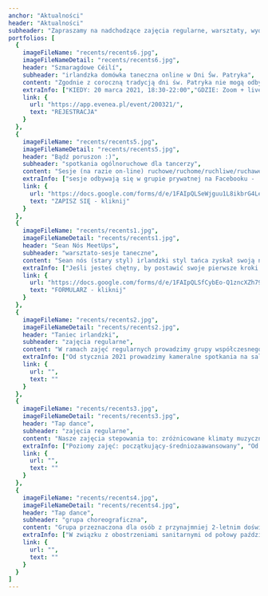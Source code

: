 ```yaml
---
anchor: "Aktualności"
header: "Aktualności"
subheader: "Zapraszamy na nadchodzące zajęcia regularne, warsztaty, wydarzenia, projekty. Chwilowo część z nich odbywa się online."
portfolios: [
  {
    imageFileName: "recents/recents6.jpg",
    imageFileNameDetail: "recents/recents6.jpg",
    header: "Szmaragdowe Céilí",
    subheader: "irlandzka domówka taneczna online w Dni Św. Patryka",
    content: "Zgodnie z coroczną tradycją dni św. Patryka nie mogą odbyć się bez irlandzkiej potańcówki, nawet pandemia nas nie powstrzyma! W planie imprezy animacje taneczne dla totalnie początkujących, intrygujące warsztaty dla już tańczących, opowieści o tańcu i muzyce, spotkanie z panią Ambasador Irlandii oraz koncert muzyki irlandzkiej.",
    extraInfo: ["KIEDY: 20 marca 2021, 18:30-22:00","GDZIE: Zoom + live stream przez Youtube"],
    link: {
      url: "https://app.evenea.pl/event/200321/",
      text: "REJESTRACJA"
    }
  },
  {
    imageFileName: "recents/recents5.jpg",
    imageFileNameDetail: "recents/recents5.jpg",
    header: "Bądź poruszon :)",
    subheader: "spotkania ogólnoruchowe dla tancerzy",
    content: "Sesje (na razie on-line) ruchowe/ruchome/ruchliwe/ruchawe/poruszające/rozruszające oparte o takie praktyki jak joga, pilates, Body-Mind Centering®, Franklin Method® czy inspiracje zaczerpnięte z technik tańca współczesnego. Spotkania są organizowane z myślą o osobach, które tańczą i chcą uważniej posłuchać potrzeb swojego ciała, aby móc cieszyć się z jego użytkowania jak najdłużej, nie tylko na parkiecie. Osoby podające się za nie tańczące również będą mile widziane. ",
    extraInfo: ["sesje odbywają się w grupie prywatnej na Facebooku - 'EtnoBalans się porusza' oraz/lub na Google Meets lub Zoom","płatność od serca <3", "obowiązują zapisy przez formularz"],
    link: {
      url: "https://docs.google.com/forms/d/e/1FAIpQLSeWjguu1L8ikbrG4LeId_xgu9ym7Pz6fOtw5V-86AJW6rolzw/viewform",
      text: "ZAPISZ SIĘ - kliknij"
    }
  },
  {
    imageFileName: "recents/recents1.jpg",
    imageFileNameDetail: "recents/recents1.jpg",
    header: "Sean Nós MeetUps",
    subheader: "warsztato-sesje taneczne",
    content: "Sean nós (stary styl) irlandzki styl tańca zyskał swoją nazwę około 20 lat temu, wywodząc się z wiejskich regionów Irlandii, gdzie tradycja tańca i muzyki była naturalną potrzebą i sposobem na rozrywkę społeczną. Ostatnio staje się coraz bardziej popularny, prawdopodobnie ze względu na swoją spontaniczność i swobodę wyrażania siebie. Ruchy nóg są niewielkie i mniej przestrzenne, blisko podłogi, a ciało jest zrelaksowane od pasa w górę. Ponieważ jest to forma improwizowana, każdy tancerz prezentuje swój własny, niepowtarzalny styl. Tancerze Sean nós pozostają w bliskim kontakcie z muzykami i wszyscy reagują na to, co dzieje się tu i teraz. Pragnienie łączenia energii tancerzy i muzyków, których pasją są irlandzkie klimaty oraz chęć poszukiwania dialogu między nimi pcha nas nieuchronnie ku próbie wypracowania regularnej przestrzeni ku temu :) Dlatego też zapraszamy serdecznie na Sean NósMeetUps!",
    extraInfo: ["Jeśli jesteś chętny, by postawić swoje pierwsze kroki w stylu sean nós, napisz do nas. Dysponujemy kursem online dla początkujących, który da Ci wgląd w tę technikę.", "O kolejnych datach zajęć będziemy informować! Jeśli jesteś zainteresowana / -y nauką, wypełnij formularz."],
    link: {
      url: "https://docs.google.com/forms/d/e/1FAIpQLSfCybEo-Q1zncXZh790nRwNnjkVkOgQhUCrPEGQzW-jJ1E_HA/viewform",
      text: "FORMULARZ - kliknij"
    }
  },
  {
    imageFileName: "recents/recents2.jpg",
    imageFileNameDetail: "recents/recents2.jpg",
    header: "Taniec irlandzki",
    subheader: "zajęcia regularne",
    content: "W ramach zajęć regularnych prowadzimy grupy współczesnego stylu tańca irlandzkiego w miękkich butach oraz stepu. Nasze zajęcia to: wspaniała muzyka, intrygujące kroki, zachęta do kreatywności, wspieranie kondycji i przyjazna społeczność. ",
    extraInfo: ["Od stycznia 2021 prowadzimy kameralne spotkania na sali, zważając na higieniczno-sanitarne obostrzenia. ","środy | 17:30-19:00 - pointmakers średniozaaw/zaaw", " środy | 19:00-20:30 - pointmakers początk/początk+", "piątki | 17:30-19:00 - treblemakers średniozaaw/zaaw", "Zapisy i informacje: magda@etnobalans.pl"],
    link: {
      url: "",
      text: ""
    }
  },
  {
    imageFileName: "recents/recents3.jpg",
    imageFileNameDetail: "recents/recents3.jpg",
    header: "Tap dance",
    subheader: "zajęcia regularne",
    content: "Nasze zajęcia stepowania to: zróżnicowane klimaty muzyczne, intrygujące kroki, zachęta do kreatywności i improwizacji i przyjazna społeczność. Podczas zajęć regularnych skupiamy się na technice tańca oraz improwizacji.",
    extraInfo: ["Poziomy zajęć: początkujący-średniozaawansowany", "Od stycznia 2021 nie prowadzimy live streamów ani zajęć na żywo. Dysponujemy materiałami video, które możemy Wam udostępnić w razie zainteresowania. Trzymajcie jednak rękę na pulsie, bo niebawem wracamy!"],
    link: {
      url: "",
      text: ""
    }
  },
  {
    imageFileName: "recents/recents4.jpg",
    imageFileNameDetail: "recents/recents4.jpg",
    header: "Tap dance",
    subheader: "grupa choreograficzna",
    content: "Grupa przeznaczona dla osób z przynajmniej 2-letnim doświadczeniem chcących pracować nad repertuarem choreograficznym (tradycyjnym i autorskim) i będących otwartymi na mniejsze lub większe pokazy sceniczne.",
    extraInfo: ["W związku z obostrzeniami sanitarnymi od połowy października 2020 do odwołania zawieszamy działalność grupy, mając nadzieję na szybki powrót na parkiet."],
    link: {
      url: "",
      text: ""
    }
  }
]
---
```

